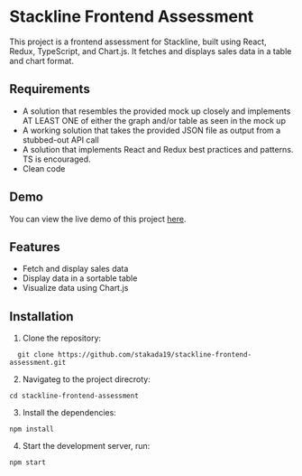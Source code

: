 # Stackline Frontend Assessment
This project is a frontend assessment for Stackline, built using React, Redux, TypeScript, and Chart.js. It fetches and displays sales data in a table and chart format.

## Requirements
- A solution that resembles the provided mock up closely and implements AT LEAST ONE of either the graph and/or table as seen in the mock up 
- A working solution that takes the provided JSON file as output from a stubbed-out API call 
- A solution that implements React and Redux best practices and patterns. TS is encouraged. 
- Clean code

## Demo
You can view the live demo of this project [here](https://stakada19.github.io/stackline-frontend-assessment).

## Features
- Fetch and display sales data
- Display data in a sortable table
- Visualize data using Chart.js


## Installation
1. Clone the repository:
```
  git clone https://github.com/stakada19/stackline-frontend-assessment.git
```

2. Navigateg to the project direcroty:
```
cd stackline-frontend-assessment
```

3. Install the dependencies:
```
npm install
```

4. Start the development server, run:
```
npm start
```
